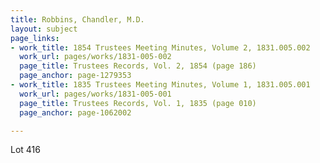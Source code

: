 ```yaml
---
title: Robbins, Chandler, M.D.
layout: subject
page_links:
- work_title: 1854 Trustees Meeting Minutes, Volume 2, 1831.005.002
  work_url: pages/works/1831-005-002
  page_title: Trustees Records, Vol. 2, 1854 (page 186)
  page_anchor: page-1279353
- work_title: 1835 Trustees Meeting Minutes, Volume 1, 1831.005.001
  work_url: pages/works/1831-005-001
  page_title: Trustees Records, Vol. 1, 1835 (page 010)
  page_anchor: page-1062002

---
```

<p>Lot 416</p>